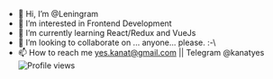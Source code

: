 - 👋 Hi, I’m @Leningram
- 👀 I’m interested in Frontend Development
- 🌱 I’m currently learning React/Redux and VueJs
- 💞️ I’m looking to collaborate on ... anyone... please. :-\
- 📫 How to reach me yes.kanat@gmail.com || Telegram @kanatyes
![Profile views](https://gpvc.arturio.dev/Leningram)
